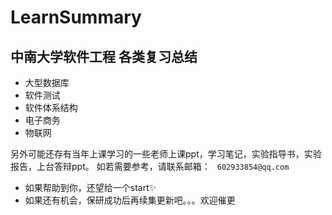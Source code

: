 # LearnSummary
## 中南大学软件工程 各类复习总结
- 大型数据库
- 软件测试
- 软件体系结构
- 电子商务
- 物联网


另外可能还存有当年上课学习的一些老师上课ppt，学习笔记，实验指导书，实验报告，上台答辩ppt。
如若需要参考，请联系邮箱：
``` 602933854@qq.com```

- 如果帮助到你，还望给一个start✨
- 如果还有机会，保研成功后再续集更新吧。。。欢迎催更